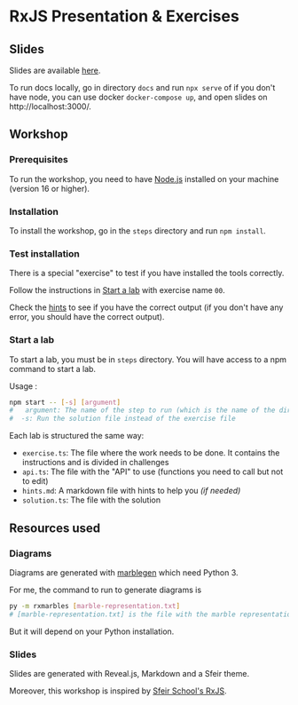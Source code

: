 # RxJS Presentation & Exercises

## Slides

Slides are available [here](https://lou-theo.github.io/workshop-rxjs/).

To run docs locally, go in directory `docs` and run `npx serve` of if you don't have node, you can use docker `docker-compose up`, and open slides on http://localhost:3000/.

## Workshop

### Prerequisites

To run the workshop, you need to have [Node.js](https://nodejs.org/en/) installed on your machine (version 16 or higher).

### Installation

To install the workshop, go in the `steps` directory and run `npm install`.

### Test installation

There is a special "exercise" to test if you have installed the tools correctly.

Follow the instructions in [Start a lab](#start-a-lab) with exercise name `00`.

Check the [hints](steps/00-test-installation/hints.md) to see if you have the correct output (if you don't have any error, you should have the correct output).

### Start a lab

To start a lab, you must be in `steps` directory. You will have access to a npm command to start a lab.

Usage :
```bash
npm start -- [-s] [argument]
#   argument: The name of the step to run (which is the name of the directory - you can write only the beginning of the name, eg: 01)
#  -s: Run the solution file instead of the exercise file
```

Each lab is structured the same way:
- `exercise.ts`: The file where the work needs to be done. It contains the instructions and is divided in challenges
- `api.ts`: The file with the "API" to use (functions you need to call but not to edit)
- `hints.md`: A markdown file with hints to help you _(if needed)_
- `solution.ts`: The file with the solution

## Resources used

### Diagrams

Diagrams are generated with [marblegen](https://bitbucket.org/achary/rx-marbles/src/master/) which need Python 3.

For me, the command to run to generate diagrams is
```bash
py -m rxmarbles [marble-representation.txt]
# [marble-representation.txt] is the file with the marble representation, you can read more about it on the marblegen documentation
```
But it will depend on your Python installation.

### Slides

Slides are generated with Reveal.js, Markdown and a Sfeir theme.

Moreover, this workshop is inspired by [Sfeir School's RxJS](https://github.com/sfeir-open-source/sfeir-school-rxjs).

